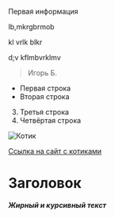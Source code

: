 Первая информация 

lb,mkrgbrmob

kl vrlk blkr 

d;v kflmbvrklmv

> 
>
> Игорь Б.

- Первая строка
- Вторая строка 
3. Третья строка
4. Четвёртая строка

![Котик](https://klike.net/uploads/posts/2019-07/1564314090_3.jpg)

[Ссылка на сайт с котиками](https://klike.net/844-nyashnye-kotiki-milye-kartinki-30-foto.html)

# Заголовок

***Жирный и курсивный текст***